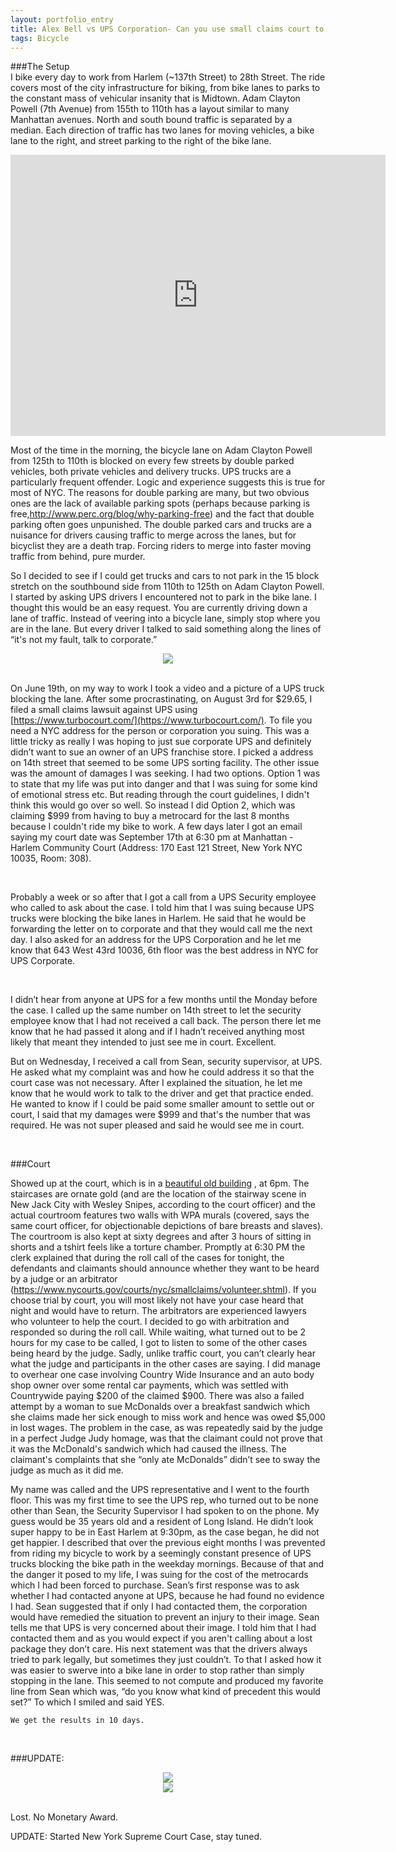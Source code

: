 ```yaml
---
layout: portfolio_entry
title: Alex Bell vs UPS Corporation- Can you use small claims court to clear bike lanes? NO
tags: Bicycle
---
```


###The Setup
<br>
I bike every day to work from Harlem (~137th Street) to 28th Street. The ride covers most of the city infrastructure for biking, from bike lanes to parks to the constant mass of vehicular insanity that is Midtown. Adam Clayton Powell (7th Avenue) from 155th to 110th has a layout similar to many Manhattan avenues. North and south bound traffic is separated by a median. Each direction of traffic has two lanes for moving vehicles, a bike lane to the right, and street parking to the right of the bike lane.
  <br>

 <iframe src="https://www.google.com/maps/embed?pb=!1m14!1m12!1m3!1d765.427878932101!2d-73.9536188668955!3d40.80131617160475!2m3!1f0!2f0!3f0!3m2!1i1024!2i768!4f13.1!5e1!3m2!1sen!2sus!4v1443214885503" width="600" height="450" frameborder="0" style="border:0" allowfullscreen></iframe>
 <br>

Most of the time in the morning, the bicycle lane on Adam Clayton Powell from 125th to 110th is blocked on every few streets by double parked vehicles, both private vehicles and delivery trucks. UPS trucks are a particularly frequent offender. Logic and experience suggests this is true for most of NYC. The reasons for double parking are many, but two obvious ones are the lack of available parking spots (perhaps because parking is free,http://www.perc.org/blog/why-parking-free) and the fact that double parking often goes unpunished. The double parked cars and trucks are a nuisance for drivers causing traffic to merge across the lanes, but for bicyclist they are a death trap. Forcing riders to merge into faster moving traffic from behind, pure murder.
  <br>

So I decided to see if I could get trucks and cars to not park in the 15 block stretch on the southbound side from 110th to 125th on Adam Clayton Powell.  I started by asking UPS drivers I encountered not to park in the bike lane. I thought this would be an easy request. You are currently driving down a lane of traffic. Instead of veering into a bicycle lane, simply stop where you are in the lane. But every driver I talked to said something along the lines of “it's not my fault, talk to corporate.”
  <br>
  <div style="text-align:center"><img src ="../../img/UPS.png" /> <br> <b></b></div>
  <br>

On June 19th, on my way to work I took a video and a picture of a UPS truck blocking the lane. After some procrastinating, on August 3rd for $29.65, I filed a small claims lawsuit against UPS using [https://www.turbocourt.com/](https://www.turbocourt.com/). To file you need a NYC address for the person or corporation you suing. This was a little tricky as really I was hoping to just sue corporate UPS and definitely didn’t want to sue an owner of an UPS franchise store. I picked a address on 14th street that seemed to be some UPS sorting facility. The other issue was the amount of damages I was seeking. I had two options. Option 1 was to state that my life was put into danger and that I was suing for some kind of emotional stress etc. But reading through the court guidelines, I didn't think this would go over so well. So instead I did Option 2, which was claiming $999 from having to buy a metrocard for the last 8 months because I couldn't ride my bike to work. A few days later I got an email saying my court date was September 17th at 6:30 pm at Manhattan - Harlem Community Court (Address: 170 East 121 Street, New York NYC 10035, Room: 308).

  <br>


Probably a week or so after that I got a call from a UPS Security employee who called to ask about the case. I told him that I was suing because UPS trucks were blocking the bike lanes in Harlem. He said that he would be forwarding the letter on to corporate and that they would call me the next day. I also asked for an address for the UPS Corporation and he let me know that 643 West 43rd 10036, 6th floor was the best address in NYC for UPS Corporate.

  <br>

I didn’t hear from anyone at UPS for a few months until the Monday before the case. I called up the same number on 14th street to let the security employee know that I had not received a call back. The person there let me know that he had passed it along and if I hadn’t received anything most likely that meant they intended to just see me in court. Excellent.
  <br>


But on Wednesday, I received a call from Sean, security supervisor, at UPS. He asked what my complaint was and how he could address it so that the court case was not necessary. After I explained the situation, he let me know that he would work to talk to the driver and get that practice ended. He wanted to know if I could be paid some smaller amount to settle out or court,  I said that my damages were $999 and that's the number that was required. He was not super pleased and said he would see me in court.

  <br>

###Court
<br>

Showed up at the court, which is in a [beautiful old building](http://www.correctionhistory.org/html/chronicl/nycdoc/harlemjail/) , at 6pm. The staircases are ornate gold (and are the location of the stairway scene in New Jack City with Wesley Snipes, according to the court officer) and the actual courtroom features two walls with WPA murals (covered, says the same court officer, for objectionable depictions of bare breasts and slaves). The courtroom is also kept at sixty degrees and after 3 hours of sitting in shorts and a tshirt feels like a torture chamber. Promptly at 6:30 PM the clerk explained that during the roll call of the cases for tonight, the defendants and claimants should announce whether they want to be heard by a judge or an arbitrator (https://www.nycourts.gov/courts/nyc/smallclaims/volunteer.shtml). If you choose trial by court, you will most likely not have your case heard that night and would have to return. The arbitrators are experienced lawyers who volunteer to help the court. I decided to go with arbitration and responded so during the roll call. While waiting, what turned out to be 2 hours for my case to be called, I got to listen to some of the other cases being heard by the judge. Sadly, unlike traffic court, you can’t clearly hear what the judge and participants in  the other cases are saying. I did manage to overhear one case involving Country Wide Insurance and an auto body shop owner over some rental car payments, which was settled with Countrywide paying $200 of the claimed $900. There was also a failed attempt by a woman to sue McDonalds over a breakfast sandwich which she claims made her sick enough to miss work and hence was owed $5,000 in lost wages. The problem in the case, as was repeatedly said by the judge in a perfect Judge Judy homage, was that the claimant could not prove that it was the McDonald's sandwich which had caused the illness. The claimant's complaints that she “only ate McDonalds” didn’t see to sway the judge as much as it did me.
<br>

My name was called and the UPS representative and I went to the fourth floor. This was my first time to see the UPS rep, who turned out to be none other than Sean, the Security Supervisor I had spoken to on the phone. My guess would be 35 years old and a resident of Long Island. He didn’t look super happy to be in East Harlem at 9:30pm, as the case began, he did not get happier. I described that over the previous eight months I was prevented from riding my bicycle to work by a seemingly constant presence of UPS trucks blocking the bike path in the weekday mornings. Because of that and the danger it posed to my life, I was suing for the cost of the metrocards which I had been forced to purchase. Sean’s first response was to ask whether I had contacted anyone at UPS, because he had found no evidence I had. Sean suggested that if only I had contacted them, the corporation would have remedied the situation to prevent an injury to their image. Sean tells me that UPS is very concerned about their image. I told him that I had contacted them and as you would expect if you aren't calling about a lost package they don’t care. His next statement was that the drivers always tried to park legally, but sometimes they just couldn’t. To that I asked how it was easier to swerve into a bike lane in order to stop rather than simply stopping in the lane. This seemed to not compute and produced my favorite line from Sean which was, “do you know what kind of precedent this would set?” To which I smiled and said YES.
  <br>

	We get the results in 10 days.
  <br>

###UPDATE:
<br>

<div style="text-align:center"><img src ="../../img/UPS_1_Letter2.jpg" /> <br> <b></b></div>
<div style="text-align:center"><img src ="../../img/UPS_1_Letter3.jpg" /> <br> <b></b></div>

<br>

Lost. No Monetary Award. 

UPDATE: Started New York Supreme Court Case, stay tuned.
